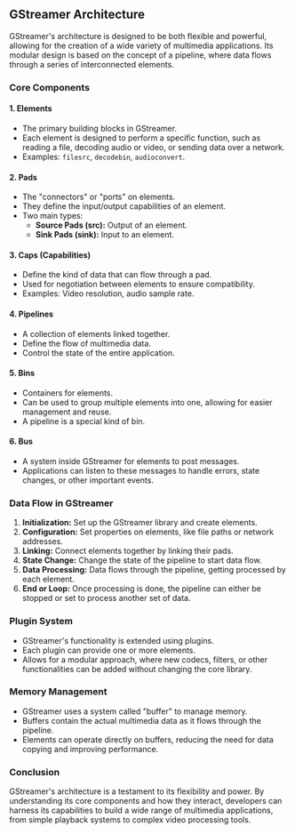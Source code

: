 
## GStreamer Architecture

GStreamer's architecture is designed to be both flexible and powerful, allowing for the creation of a wide variety of multimedia applications. Its modular design is based on the concept of a pipeline, where data flows through a series of interconnected elements.

### Core Components

#### 1. **Elements**
- The primary building blocks in GStreamer.
- Each element is designed to perform a specific function, such as reading a file, decoding audio or video, or sending data over a network.
- Examples: `filesrc`, `decodebin`, `audioconvert`.

#### 2. **Pads**
- The "connectors" or "ports" on elements.
- They define the input/output capabilities of an element.
- Two main types:
  - **Source Pads (src):** Output of an element.
  - **Sink Pads (sink):** Input to an element.

#### 3. **Caps (Capabilities)**
- Define the kind of data that can flow through a pad.
- Used for negotiation between elements to ensure compatibility.
- Examples: Video resolution, audio sample rate.

#### 4. **Pipelines**
- A collection of elements linked together.
- Define the flow of multimedia data.
- Control the state of the entire application.

#### 5. **Bins**
- Containers for elements.
- Can be used to group multiple elements into one, allowing for easier management and reuse.
- A pipeline is a special kind of bin.

#### 6. **Bus**
- A system inside GStreamer for elements to post messages.
- Applications can listen to these messages to handle errors, state changes, or other important events.

### Data Flow in GStreamer

1. **Initialization:** Set up the GStreamer library and create elements.
2. **Configuration:** Set properties on elements, like file paths or network addresses.
3. **Linking:** Connect elements together by linking their pads.
4. **State Change:** Change the state of the pipeline to start data flow.
5. **Data Processing:** Data flows through the pipeline, getting processed by each element.
6. **End or Loop:** Once processing is done, the pipeline can either be stopped or set to process another set of data.

### Plugin System

- GStreamer's functionality is extended using plugins.
- Each plugin can provide one or more elements.
- Allows for a modular approach, where new codecs, filters, or other functionalities can be added without changing the core library.

### Memory Management

- GStreamer uses a system called "buffer" to manage memory.
- Buffers contain the actual multimedia data as it flows through the pipeline.
- Elements can operate directly on buffers, reducing the need for data copying and improving performance.

### Conclusion

GStreamer's architecture is a testament to its flexibility and power. By understanding its core components and how they interact, developers can harness its capabilities to build a wide range of multimedia applications, from simple playback systems to complex video processing tools.
